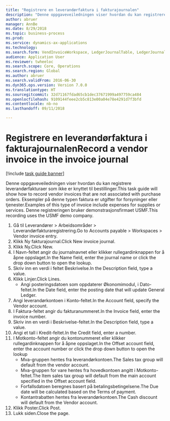 ```yaml
--- 
title: "Registrere en leverandørfaktura i fakturajournalen"
description: "Denne oppgaveveiledningen viser hvordan du kan registrere leverandørfakturaer som ikke er knyttet til bestillinger."
author: abruer
manager: AnnBe
ms.date: 8/29/2018
ms.topic: business-process
ms.prod: 
ms.service: dynamics-ax-applications
ms.technology: 
ms.search.form: VendInvoiceWorkspace, LedgerJournalTable, LedgerJournalTransVendInvoice
audience: Application User
ms.reviewer: twheeloc
ms.search.scope: Core, Operations
ms.search.region: Global
ms.author: abruer
ms.search.validFrom: 2016-06-30
ms.dyn365.ops.version: Version 7.0.0
ms.translationtype: HT
ms.sourcegitcommit: 32d71167fdad65cb1dec37671999a497759ca484
ms.openlocfilehash: 9109144feee2cb5c813e00a04e78e4291d7f3bfd
ms.contentlocale: nb-no
ms.lasthandoff: 09/11/2018

---
```

# <a name="record-a-vendor-invoice-in-the-invoice-journal"></a><span data-ttu-id="f8f7f-103">Registrere en leverandørfaktura i fakturajournalen</span><span class="sxs-lookup"><span data-stu-id="f8f7f-103">Record a vendor invoice in the invoice journal</span></span>

[!include [task guide banner](../../includes/task-guide-banner.md)]

<span data-ttu-id="f8f7f-104">Denne oppgaveveiledningen viser hvordan du kan registrere leverandørfakturaer som ikke er knyttet til bestillinger.</span><span class="sxs-lookup"><span data-stu-id="f8f7f-104">This task guide will show how to record vendor invoices that are not associated with purchase orders.</span></span> <span data-ttu-id="f8f7f-105">Eksempler på denne typen faktura er utgifter for forsyninger eller tjenester.</span><span class="sxs-lookup"><span data-stu-id="f8f7f-105">Examples of this type of invoice include expenses for supplies or services.</span></span>  <span data-ttu-id="f8f7f-106">Denne registreringen bruker demonstrasjonsfirmaet USMF.</span><span class="sxs-lookup"><span data-stu-id="f8f7f-106">This recording uses the USMF demo company.</span></span>

1. <span data-ttu-id="f8f7f-107">Gå til Leverandører > Arbeidsområder > Leverandørfakturaregistrering.</span><span class="sxs-lookup"><span data-stu-id="f8f7f-107">Go to Accounts payable > Workspaces > Vendor invoice entry.</span></span>
2. <span data-ttu-id="f8f7f-108">Klikk Ny fakturajournal.</span><span class="sxs-lookup"><span data-stu-id="f8f7f-108">Click New invoice journal.</span></span>
3. <span data-ttu-id="f8f7f-109">Klikk Ny.</span><span class="sxs-lookup"><span data-stu-id="f8f7f-109">Click New.</span></span>
4. <span data-ttu-id="f8f7f-110">I Navn-feltet angir du journalnavnet eller klikker rullegardinknappen for å åpne oppslaget.</span><span class="sxs-lookup"><span data-stu-id="f8f7f-110">In the Name field, enter the journal name or click the drop down button to open the lookup.</span></span>
5. <span data-ttu-id="f8f7f-111">Skriv inn en verdi i feltet Beskrivelse.</span><span class="sxs-lookup"><span data-stu-id="f8f7f-111">In the Description field, type a value.</span></span>
6. <span data-ttu-id="f8f7f-112">Klikk Linjer.</span><span class="sxs-lookup"><span data-stu-id="f8f7f-112">Click Lines.</span></span>
    * <span data-ttu-id="f8f7f-113">Angi posteringsdatoen som oppdaterer Økonomimodul, i Dato-feltet.</span><span class="sxs-lookup"><span data-stu-id="f8f7f-113">In the Date field, enter the posting date that will update General Ledger.</span></span>  
7. <span data-ttu-id="f8f7f-114">Angi leverandørkontoen i Konto-feltet.</span><span class="sxs-lookup"><span data-stu-id="f8f7f-114">In the Account field, specify the Vendor account.</span></span>
8. <span data-ttu-id="f8f7f-115">I Faktura-feltet angir du fakturanummeret.</span><span class="sxs-lookup"><span data-stu-id="f8f7f-115">In the Invoice field, enter the invoice number.</span></span>
9. <span data-ttu-id="f8f7f-116">Skriv inn en verdi i Beskrivelse-feltet.</span><span class="sxs-lookup"><span data-stu-id="f8f7f-116">In the Description field, type a value.</span></span>
10. <span data-ttu-id="f8f7f-117">Angi et tall i Kredit-feltet.</span><span class="sxs-lookup"><span data-stu-id="f8f7f-117">In the Credit field, enter a number.</span></span>
11. <span data-ttu-id="f8f7f-118">I Motkonto-feltet angir du kontonummeret eller klikker rullegardinknappen for å åpne oppslaget.</span><span class="sxs-lookup"><span data-stu-id="f8f7f-118">In the Offset account field, enter the account number or click the drop down button to open the lookup</span></span>
    * <span data-ttu-id="f8f7f-119">Mva-gruppen hentes fra leverandørkontoen.</span><span class="sxs-lookup"><span data-stu-id="f8f7f-119">The Sales tax group will default from the vendor account.</span></span>  
    * <span data-ttu-id="f8f7f-120">Mva-gruppen for vare hentes fra hovedkontoen angitt i Motkonto-feltet.</span><span class="sxs-lookup"><span data-stu-id="f8f7f-120">The Item sales tax group will default from the main account specified in the Offset account field.</span></span>  
    * <span data-ttu-id="f8f7f-121">Forfallsdatoen beregnes basert på betalingsbetingelsene.</span><span class="sxs-lookup"><span data-stu-id="f8f7f-121">The Due date will be calculated based on the Terms of payment.</span></span>  
    * <span data-ttu-id="f8f7f-122">Kontantrabatten hentes fra leverandørkontoen.</span><span class="sxs-lookup"><span data-stu-id="f8f7f-122">The Cash discount will default from the Vendor account.</span></span>  
12. <span data-ttu-id="f8f7f-123">Klikk Poster.</span><span class="sxs-lookup"><span data-stu-id="f8f7f-123">Click Post.</span></span>
13. <span data-ttu-id="f8f7f-124">Lukk siden.</span><span class="sxs-lookup"><span data-stu-id="f8f7f-124">Close the page.</span></span>


